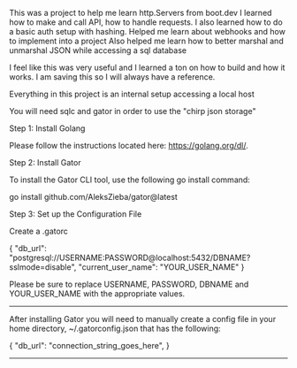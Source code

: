 This was a project to help me learn http.Servers from boot.dev
I learned how to make and call API, how to handle requests. I also learned how to do a basic auth setup with hashing. 
Helped me learn about webhooks and how to implement into a project
Also helped me learn how to better marshal and unmarshal JSON while accessing a sql database

I feel like this was very useful and I learned a ton on how to build and how it works. I am saving this so I will always have a reference.


Everything in this project is an internal setup accessing a local host


You will need sqlc and gator in order to use the "chirp json storage"



Step 1: Install Golang

Please follow the instructions located here: https://golang.org/dl/.

Step 2: Install Gator

To install the Gator CLI tool, use the following go install command:

go install github.com/AleksZieba/gator@latest

Step 3: Set up the Configuration File

Create a .gatorc

{ "db_url": "postgresql://USERNAME:PASSWORD@localhost:5432/DBNAME?sslmode=disable", "current_user_name": "YOUR_USER_NAME" }

Please be sure to replace USERNAME, PASSWORD, DBNAME and YOUR_USER_NAME with the appropriate values.

--------------------------------


After installing Gator you will need to manually create a config file in your home directory, ~/.gatorconfig.json that has the following:

{
  "db_url": "connection_string_goes_here",
}

--------------------------------

